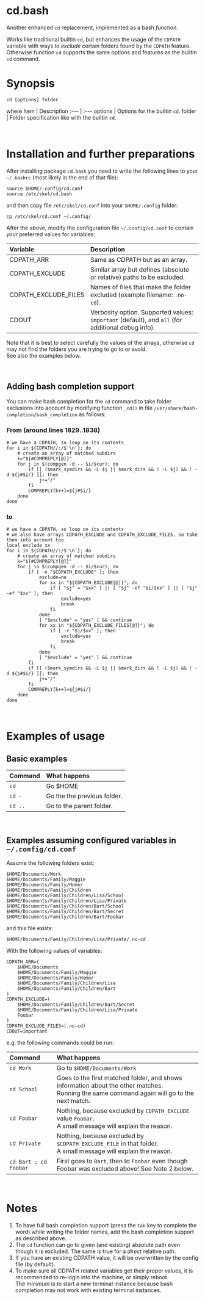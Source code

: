 # cd.bash

Another enhanced `cd` replacement, implemented as a bash *function*.

Works like traditional builtin `cd`, but enhances the usage of the `CDPATH` variable with ways to *exclude* certain folders found by the `CDPATH` feature.<br>
Otherwise function `cd` supports the same options and features as the builtin `cd` command.

# Synopsis
```
cd [options] folder
```

where
Item | Description
:--- | :---
options | Options for the builtin `cd`.
folder | Folder specification like with the builtin `cd`.

<br>

# Installation and further preparations

After installing package `cd.bash` you need to write the following lines to your `~/.bashrc` (most likely in the end of that file):
```
source $HOME/.config/cd.conf
source /etc/skel/cd.bash
```
and then copy file `/etc/skel/cd.conf` into your `$HOME/.config` folder:
```
cp /etc/skel/cd.conf ~/.config/
```

After the above, modify the configuration file `~/.config/cd.conf` to contain *your* preferred values for variables:

Variable | Description
:--- | :---
CDPATH_ARR | Same as CDPATH but as an array.
CDPATH_EXCLUDE | Similar array but defines (absolute or relative) paths to be excluded.
CDPATH_EXCLUDE_FILES | Names of files that make the folder excluded (example filename: `.no-cd`).
CDOUT | Verbosity option. Supported values: `important` (default), and `all` (for additional debug info).

Note that it is best to select carefully the values of the arrays, otherwise `cd` may not find the folders you are trying to go to or avoid.<br>
See also the examples below.

<br>

## Adding bash completion support

You can make bash completion for the `cd` command to take folder exclusions into account by
modifying function `_cd()` in file `/usr/share/bash-completion/bash_completion` as follows:

### From (around lines 1829..1838)
```
# we have a CDPATH, so loop on its contents
for i in ${CDPATH//:/$'\n'}; do
    # create an array of matched subdirs
    k="${#COMPREPLY[@]}"
    for j in $(compgen -d -- $i/$cur); do
        if [[ ($mark_symdirs && -L $j || $mark_dirs && ! -L $j) && ! -d ${j#$i/} ]]; then
            j+="/"
        fi
        COMPREPLY[k++]=${j#$i/}
    done
done
```
### to
```
# we have a CDPATH, so loop on its contents
# we also have arrays CDPATH_EXCLUDE and CDPATH_EXCLUDE_FILES, so take them into account too
local exclude xx
for i in ${CDPATH//:/$'\n'}; do
    # create an array of matched subdirs
    k="${#COMPREPLY[@]}"
    for j in $(compgen -d -- $i/$cur); do
        if [ -n "$CDPATH_EXCLUDE" ]; then
            exclude=no
            for xx in "${CDPATH_EXCLUDE[@]}"; do
                if [ "$j" = "$xx" ] || [ "$j" -ef "$i/$xx" ] || [ "$j" -ef "$xx" ]; then
                    exclude=yes
                    break
                fi
            done
            [ "$exclude" = "yes" ] && continue
            for xx in "${CDPATH_EXCLUDE_FILES[@]}"; do
                if [ -r "$j/$xx" ]; then
                    exclude=yes
                    break
                fi
            done
            [ "$exclude" = "yes" ] && continue
        fi
        if [[ ($mark_symdirs && -L $j || $mark_dirs && ! -L $j) && ! -d ${j#$i/} ]]; then
            j+="/"
        fi
        COMPREPLY[k++]=${j#$i/}
    done
done
```

<br>

# Examples of usage

## Basic examples

Command | What happens
:--- | :---
`cd` | Go $HOME
`cd -` | Go the the previous folder.
`cd ..` | Go to the parent folder.

<br>

## Examples assuming configured variables in `~/.config/cd.conf`

Assume the following folders exist:
```
$HOME/Documents/Work
$HOME/Documents/Family/Maggie
$HOME/Documents/Family/Homer
$HOME/Documents/Family/Children
$HOME/Documents/Family/Children/Lisa/School
$HOME/Documents/Family/Children/Lisa/Private
$HOME/Documents/Family/Children/Bart/School
$HOME/Documents/Family/Children/Bart/Secret
$HOME/Documents/Family/Children/Bart/Foobar
```
and this file exists:
```
$HOME/Documents/Family/Children/Lisa/Private/.no-cd
```

With the following values of variables:

```
CDPATH_ARR=(
    $HOME/Documents
    $HOME/Documents/Family/Maggie
    $HOME/Documents/Family/Homer
    $HOME/Documents/Family/Children/Lisa
    $HOME/Documents/Family/Children/Bart
)
CDPATH_EXCLUDE=(
    $HOME/Documents/Family/Children/Bart/Secret
    $HOME/Documents/Family/Children/Lisa/Private
    Foobar
)
CDPATH_EXCLUDE_FILES=(.no-cd)
CDOUT=important
```

e.g. the following commands could be run:

Command | What happens
:--- | :---
`cd Work` | Go to `$HOME/Documents/Work`
`cd School` | Goes to the first matched folder, and shows information about the other matches.<br>Running the same command again will go to the next match.
`cd Foobar` | Nothing, because excluded by `CDPATH_EXCLUDE` value `Foobar`.<br>A small message will explain the reason.
`cd Private` | Nothing, because excluded by `$CDPATH_EXCLUDE_FILE` in that folder.<br>A small message will explain the reason.
`cd Bart ; cd Foobar` | First goes to `Bart`, then to `Foobar` even though Foobar was excluded above! See Note 2 below.

<br>

# Notes

1. To have full bash completion support (press the `tab` key to complete the word) while writing the folder names, add the bash completion support as described above.
2. The `cd` function can go to given (and existing) absolute path even though it is excluded. The same is true for a *direct* relative path.<br>
3. If you have an existing CDPATH value, it will be overwritten by the config file (by default).
4. To make sure all CDPATH related variables get their proper values, it is recommended to re-login into the machine, or simply reboot.<br>The *minimum* is to start a new terminal instance because bash completion may not work with existing terminal instances.